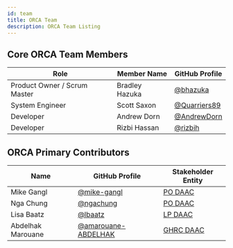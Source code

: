 ```yaml
---
id: team
title: ORCA Team
description: ORCA Team Listing
---
```

## Core ORCA Team Members

| Role                         | Member Name    | GitHub Profile                                 |
|------------------------------|----------------|------------------------------------------------|
| Product Owner / Scrum Master | Bradley Hazuka | [@bhazuka](https://github.com/bhazuka)         |
| System Engineer              | Scott Saxon    | [@Quarriers89](https://github.com/Quarriers89) |
| Developer                    | Andrew Dorn    | [@AndrewDorn](https://github.com/AndrewDorn)   |
| Developer                    | Rizbi Hassan   | [@rizbih](https://github.com/rizbih)           |


## ORCA Primary Contributors

| Name              | GitHub Profile                                               | Stakeholder Entity                             |
|-------------------|--------------------------------------------------------------|------------------------------------------------|
| Mike Gangl        | [@mike-gangl](https://github.com/mike-gangl)                 | [PO DAAC](https://podaac.jpl.nasa.gov/)        |
| Nga Chung         | [@ngachung](https://github.com/ngachung)                     | [PO DAAC](https://podaac.jpl.nasa.gov/)        |
| Lisa Baatz        | [@lbaatz](https://github.com/lbaatz)                         | [LP DAAC](https://lpdaac.usgs.gov)             |
| Abdelhak Marouane | [@amarouane-ABDELHAK](https://github.com/amarouane-ABDELHAK) | [GHRC DAAC](https://ghrc.nsstc.nasa.gov/home/) |
